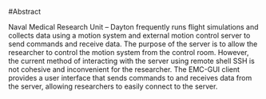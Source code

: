 #Abstract

Naval Medical Research Unit – Dayton frequently runs flight simulations and collects data using a motion system and external motion control server to send commands and receive data. The purpose of the server is to allow the researcher to control the motion system from the control room. However, the current method of interacting with the server using remote shell SSH is not cohesive and inconvenient for the researcher. The EMC-GUI client provides a user interface that sends commands to and receives data from the server, allowing researchers to easily connect to the server.
